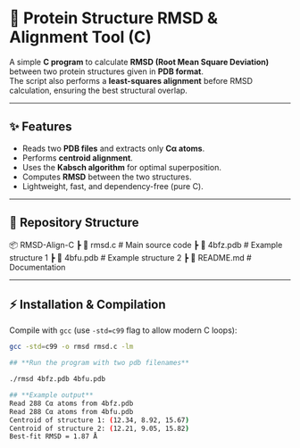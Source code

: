 # 🧬 Protein Structure RMSD & Alignment Tool (C)

A simple **C program** to calculate **RMSD (Root Mean Square Deviation)** between two protein structures given in **PDB format**.  
The script also performs a **least-squares alignment** before RMSD calculation, ensuring the best structural overlap.

---

## ✨ Features
- Reads two **PDB files** and extracts only **Cα atoms**.
- Performs **centroid alignment**.
- Uses the **Kabsch algorithm** for optimal superposition.
- Computes **RMSD** between the two structures.
- Lightweight, fast, and dependency-free (pure C).

---

## 📂 Repository Structure
📦 RMSD-Align-C
┣ 📜 rmsd.c # Main source code
┣ 📜 4bfz.pdb # Example structure 1
┣ 📜 4bfu.pdb # Example structure 2
┣ 📜 README.md # Documentation


---

## ⚡ Installation & Compilation
Compile with `gcc` (use `-std=c99` flag to allow modern C loops):
```bash
gcc -std=c99 -o rmsd rmsd.c -lm

## **Run the program with two pdb filenames**

./rmsd 4bfz.pdb 4bfu.pdb

## **Example output**
Read 288 Cα atoms from 4bfz.pdb
Read 288 Cα atoms from 4bfu.pdb
Centroid of structure 1: (12.34, 8.92, 15.67)
Centroid of structure 2: (12.21, 9.05, 15.82)
Best-fit RMSD = 1.87 Å
